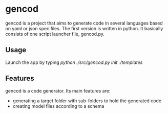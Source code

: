 # gencod
gencod is a project that aims to generate code in several languages based on yaml or json spec files.
The first version is written in python.
It basically consists of one script launcher file, gencod.py.

## Usage
Launch the app by typing *python ./src/gencod.py init ./templates*

## Features
gencod is a code generator.
Its main features are:
* generating a target folder with sub-folders to hold the generated code
* creating model files according to a schema
